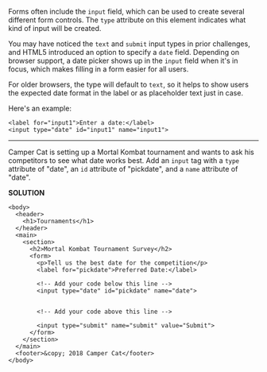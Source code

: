 Forms often include the `input` field, which can be used to create several different form controls. The `type` attribute on this element indicates what kind of input will be created.

You may have noticed the `text` and `submit` input types in prior challenges, and HTML5 introduced an option to specify a `date` field. Depending on browser support, a date picker shows up in the `input` field when it's in focus, which makes filling in a form easier for all users.

For older browsers, the type will default to `text`, so it helps to show users the expected date format in the label or as placeholder text just in case.

Here's an example:
```
<label for="input1">Enter a date:</label>
<input type="date" id="input1" name="input1">
```
---

Camper Cat is setting up a Mortal Kombat tournament and wants to ask his competitors to see what date works best. Add an `input` tag with a `type` attribute of "date", an `id` attribute of "pickdate", and a `name` attribute of "date".

**SOLUTION**

```
<body>
  <header>
    <h1>Tournaments</h1>
  </header>
  <main>
    <section>
      <h2>Mortal Kombat Tournament Survey</h2>
      <form>
        <p>Tell us the best date for the competition</p>
        <label for="pickdate">Preferred Date:</label>
        
        <!-- Add your code below this line -->
        <input type="date" id="pickdate" name="date">
        
        
        <!-- Add your code above this line -->
        
        <input type="submit" name="submit" value="Submit">
      </form>
    </section>
  </main>
  <footer>&copy; 2018 Camper Cat</footer>
</body>
```
